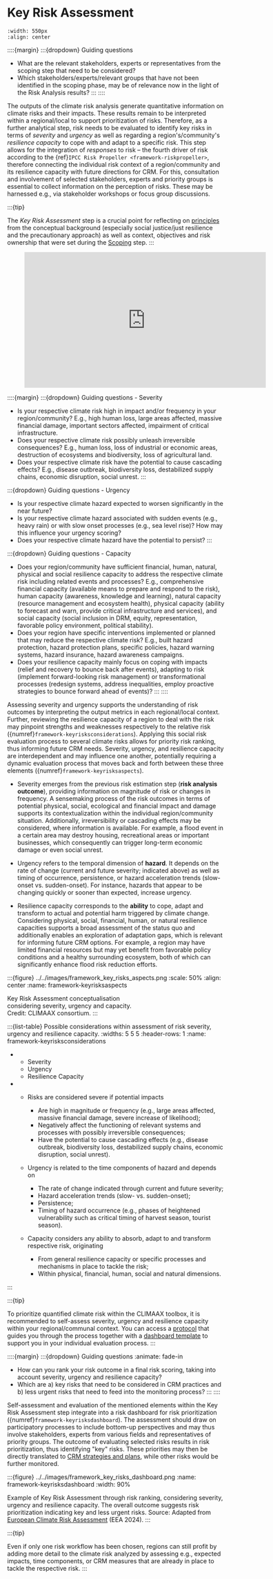# Key Risk Assessment

```{figure} ../../images/framework/il_framework_ToolboxSteps_FigB_Key_risk_ring.png
:width: 550px
:align: center
```


::::{margin}
:::{dropdown} Guiding questions

- What are the relevant stakeholders, experts or representatives from the scoping step that need to be considered?
-	Which stakeholders/experts/relevant groups that have not been identified in the scoping phase, may be of relevance now in the light of the Risk Analysis results?
:::
::::


The outputs of the climate risk analysis generate quantitative information on climate risks and their impacts.
These results remain to be interpreted within a regional/local to support prioritization of risks.
Therefore, as a further analytical step, risk needs to be evaluated to identify key risks in terms of *severity* and *urgency* as well as regarding a region's/community's *resilience capacity* to cope with and adapt to a specific risk.
This step allows for the integration of *responses* to risk – the fourth driver of risk according to the {ref}`IPCC Risk Propeller <framework-riskpropeller>`, therefore connecting the individual risk context of a region/community and its resilience capacity with future directions for CRM.
For this, consultation and involvement of selected stakeholders, experts and priority groups is essential to collect information on the perception of risks.
These may be harnessed e.g., via stakeholder workshops or focus group discussions.

:::{tip}

The *Key Risk Assessment* step is a crucial point for reflecting on [principles](../beforeyoustart/principles) from the conceptual background (especially social justice/just resilience and the precautionary approach) as well as context, objectives and risk ownership that were set during the [Scoping](../scoping/scoping) step.
:::


<figure class="align-center">
  <iframe width="560" height="315" src="https://www.youtube-nocookie.com/embed/p6msA_9ijWY?si=_TUyC09n4vK8BFzA" title="YouTube video player" frameborder="0" allow="accelerometer; autoplay; clipboard-write; encrypted-media; gyroscope; picture-in-picture; web-share" referrerpolicy="strict-origin-when-cross-origin" allowfullscreen></iframe>
</figure>


::::{margin}
:::{dropdown} Guiding questions - Severity

-	Is your respective climate risk high in impact and/or frequency in your region/community?
  E.g., high human loss, large areas affected, massive financial damage, important sectors affected, impairment of critical infrastructure.
-	Does your respective climate risk possibly unleash irreversible consequences?
  E.g., human loss, loss of industrial or economic areas, destruction of ecosystems and biodiversity, loss of agricultural land.
-	Does your respective climate risk have the potential to cause cascading effects?
  E.g., disease outbreak, biodiversity loss, destabilized supply chains, economic disruption, social unrest.
:::

:::{dropdown} Guiding questions - Urgency

-	Is your respective climate hazard expected to worsen significantly in the near future?
-	Is your respective climate hazard associated with sudden events (e.g., heavy rain) or with slow onset processes (e.g., sea level rise)? How may this influence your urgency scoring?
-	Does your respective climate hazard have the potential to persist?
:::

:::{dropdown} Guiding questions - Capacity

-	Does your region/community have sufficient financial, human, natural, physical and social resilience capacity to address the respective climate risk including related events and processes?
  E.g., comprehensive financial capacity (available means to prepare and respond to the risk), human capacity (awareness, knowledge and learning), natural capacity (resource management and ecosystem health), physical capacity (ability to forecast and warn, provide critical infrastructure and services), and social capacity (social inclusion in DRM, equity, representation, favorable policy environment, political stability).
-	Does your region have specific interventions implemented or planned that may reduce the respective climate risk?
  E.g., built hazard protection, hazard protection plans, specific policies, hazard warning systems, hazard insurance, hazard awareness campaigns. 
-	Does your resilience capacity mainly focus on coping with impacts (relief and recovery to bounce back after events), adapting to risk (implement forward-looking risk management) or transformational processes (redesign systems, address inequalities, employ proactive strategies to bounce forward ahead of events)?
:::
::::


Assessing severity and urgency supports the understanding of risk outcomes by interpreting the output metrics in each regional/local context.
Further, reviewing the resilience capacity of a region to deal with the risk may pinpoint strengths and weaknesses respectively to the relative risk ({numref}`framework-keyrisksconsiderations`).
Applying this social risk evaluation process to several climate risks allows for priority risk ranking, thus informing future CRM needs.
Severity, urgency, and resilience capacity are interdependent and may influence one another, potentially requiring a dynamic evaluation process that moves back and forth between these three elements ({numref}`framework-keyrisksaspects`).

- Severity emerges from the previous risk estimation step (**risk analysis outcome**), providing information on magnitude of risk or changes in frequency.
  A sensemaking process of the risk outcomes in terms of potential physical, social, ecological and financial impact and damage supports its contextualization within the individual region/community situation.
  Additionally, irreversibility or cascading effects may be considered, where information is available.
  For example, a flood event in a certain area may destroy housing, recreational areas or important businesses, which consequently can trigger long-term economic damage or even social unrest.


- Urgency refers to the temporal dimension of **hazard**.
  It depends on the rate of change (current and future severity; indicated above) as well as timing of occurrence, persistence, or hazard acceleration trends (slow-onset vs. sudden-onset).
  For instance, hazards that appear to be changing quickly or sooner than expected, increase urgency.


- Resilience capacity corresponds to the **ability** to cope, adapt and transform to actual and potential harm triggered by climate change.
  Considering physical, social, financial, human, or natural resilience capacities supports a broad assessment of the status quo and additionally enables an exploration of adaptation gaps, which is relevant for informing future CRM options.
  For example, a region may have limited financial resources but may yet benefit from favorable policy conditions and a healthy surrounding ecosystem, both of which can significantly enhance flood risk reduction efforts. 


:::{figure} ../../images/framework_key_risks_aspects.png
:scale: 50%
:align: center
:name: framework-keyrisksaspects

Key Risk Assessment conceptualisation <br>considering severity, urgency and capacity. <br>Credit: CLIMAAX consortium.
:::


:::{list-table} Possible considerations within assessment of risk severity, urgency and resilience capacity.
:widths: 5 5 5
:header-rows: 1
:name: framework-keyrisksconsiderations

* - Severity
  - Urgency
  - Resilience Capacity

* - Risks are considered severe if potential impacts

    - Are high in magnitude or frequency (e.g., large areas affected, massive financial damage, severe increase of likelihood);
    - Negatively affect the functioning of relevant systems and processes with possibly irreversible consequences;
    - Have the potential to cause cascading effects (e.g., disease outbreak, biodiversity loss, destabilized supply chains, economic disruption, social unrest).
    
  - Urgency is related to the time components of hazard and depends on

    - The rate of change indicated through current and future severity;
    - Hazard acceleration trends (slow- vs. sudden-onset);
    - Persistence;
    - Timing of hazard occurrence (e.g., phases of heightened vulnerability such as critical timing of harvest season, tourist season).
  
  - Capacity considers any ability to absorb, adapt to and transform respective risk, originating 

    - From general resilience capacity or specific processes and mechanisms in place to tackle the risk;
    - Within physical, financial, human, social and natural dimensions.

:::


:::{tip}

To prioritize quantified climate risk within the CLIMAAX toolbox, it is recommended to self-assess severity, urgency and resilience capacity within your regional/communal context.
You can access a [protocol](./key_risks_protocol_easy.pdf) that guides you through the process together with a [dashboard template](./key_risks_dashboard_template_simple.xlsx) to support you in your individual evaluation process.
:::


::::{margin}
:::{dropdown} Guiding questions
:animate: fade-in

-	How can you rank your risk outcome in a final risk scoring, taking into account severity, urgency and resilience capacity?
-	Which are a) key risks that need to be considered in CRM practices and b) less urgent risks that need to feed into the monitoring process?
:::
::::


Self-assessment and evaluation of the mentioned elements within the Key Risk Assessment step integrate into a risk dashboard for risk prioritization ({numref}`framework-keyrisksdashboard`).
The assessment should draw on participatory processes to include bottom-up perspectives and may thus involve stakeholders, experts from various fields and representatives of priority groups.
The outcome of evaluating selected risks results in risk prioritization, thus identifying "key" risks.
These priorities may then be directly translated to [CRM strategies and plans](../CRM.md), while other risks would be further monitored.


:::{figure} ../../images/framework_key_risks_dashboard.png
:name: framework-keyrisksdashboard
:width: 90%

Example of Key Risk Assessment through risk ranking, considering severity, urgency and resilience capacity.
The overall outcome suggests risk prioritization indicating key and less urgent risks.
Source: Adapted from [European Climate Risk Assessment](https://doi.org/10.2800/204249) (EEA 2024). 
:::


:::{tip}

Even if only one risk workflow has been chosen, regions can still profit by adding more detail to the climate risk analyzed by assessing e.g., expected impacts, time components, or CRM measures that are already in place to tackle the respective risk.
:::
